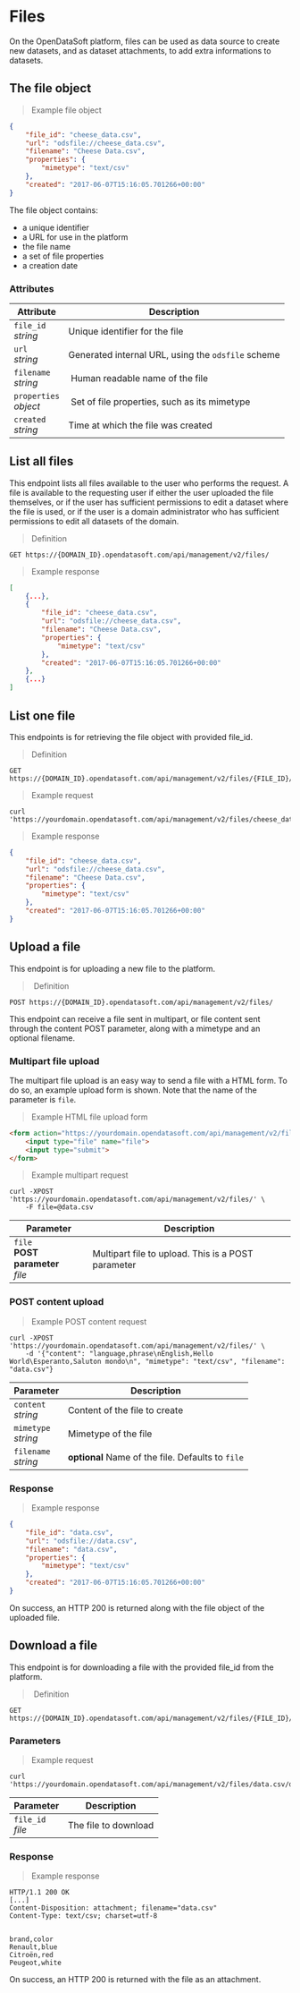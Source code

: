 # Files

On the OpenDataSoft platform, files can be used as data source to create new datasets, and as dataset attachments, to add extra informations to datasets.

## The file object

> Example file object

```json
{
    "file_id": "cheese_data.csv",
    "url": "odsfile://cheese_data.csv",
    "filename": "Cheese Data.csv",
    "properties": {
        "mimetype": "text/csv"
    },
    "created": "2017-06-07T15:16:05.701266+00:00"
}
```

The file object contains:

* a unique identifier
* a URL for use in the platform
* the file name
* a set of file properties
* a creation date

### Attributes

Attribute | Description
--------- | -----------
`file_id` <br> *string* | Unique identifier for the file
`url` <br> *string* | Generated internal URL, using the `odsfile` scheme
`filename` <br> *string* | Human readable name of the file
`properties` <br> *object* | Set of file properties, such as its mimetype
`created` <br> *string* | Time at which the file was created

## List all files

This endpoint lists all files available to the user who performs the request. A file is available to the requesting user if either the user uploaded the file themselves, or if the user has sufficient permissions to edit a dataset where the file is used, or if the user is a domain administrator who has sufficient permissions to edit all datasets of the domain.

> Definition

```HTTP
GET https://{DOMAIN_ID}.opendatasoft.com/api/management/v2/files/
```

> Example response

```json
[
    {...},
    {
        "file_id": "cheese_data.csv",
        "url": "odsfile://cheese_data.csv",
        "filename": "Cheese Data.csv",
        "properties": {
            "mimetype": "text/csv"
        },
        "created": "2017-06-07T15:16:05.701266+00:00"
    },
    {...}
]
```

## List one file

This endpoints is for retrieving the file object with provided file_id.

> Definition

```HTTP
GET https://{DOMAIN_ID}.opendatasoft.com/api/management/v2/files/{FILE_ID}/
```

> Example request

```shell
curl 'https://yourdomain.opendatasoft.com/api/management/v2/files/cheese_data.csv'
```

> Example response

```json
{
    "file_id": "cheese_data.csv",
    "url": "odsfile://cheese_data.csv",
    "filename": "Cheese Data.csv",
    "properties": {
        "mimetype": "text/csv"
    },
    "created": "2017-06-07T15:16:05.701266+00:00"
}
```


## Upload a file

This endpoint is for uploading a new file to the platform.

> Definition

```HTTP
POST https://{DOMAIN_ID}.opendatasoft.com/api/management/v2/files/
```

This endpoint can receive a file sent in multipart, or file content sent through the content POST parameter, along with a mimetype and an optional filename.

### Multipart file upload

The multipart file upload is an easy way to send a file with a HTML form. To do so, an example upload form is shown. Note that the name of the parameter is `file`.

> Example HTML file upload form

```html
<form action="https://yourdomain.opendatasoft.com/api/management/v2/files/" method="post" enctype="multipart/form-data">
    <input type="file" name="file">
    <input type="submit">
</form>
```

> Example multipart request

```shell
curl -XPOST 'https://yourdomain.opendatasoft.com/api/management/v2/files/' \
    -F file=@data.csv
```

Parameter | Description
--------- | -----------
`file` <br> **POST parameter** <br> *file* | Multipart file to upload. This is a POST parameter

### POST content upload

> Example POST content request

```shell
curl -XPOST 'https://yourdomain.opendatasoft.com/api/management/v2/files/' \
    -d '{"content": "language,phrase\nEnglish,Hello World\Esperanto,Saluton mondo\n", "mimetype": "text/csv", "filename": "data.csv"}
```

Parameter | Description
--------- | -----------
`content` <br> *string* | Content of the file to create
`mimetype` <br> *string* | Mimetype of the file
`filename` <br> *string* | **optional** Name of the file. Defaults to `file`


### Response
> Example response

```json
{
    "file_id": "data.csv",
    "url": "odsfile://data.csv",
    "filename": "data.csv",
    "properties": {
        "mimetype": "text/csv"
    },
    "created": "2017-06-07T15:16:05.701266+00:00"
}
```

On success, an HTTP 200 is returned along with the file object of the uploaded file.


## Download a file

This endpoint is for downloading a file with the provided file_id from the platform.

> Definition

```HTTP
GET https://{DOMAIN_ID}.opendatasoft.com/api/management/v2/files/{FILE_ID}/download/
```

### Parameters

> Example request

```shell
curl 'https://yourdomain.opendatasoft.com/api/management/v2/files/data.csv/download/'
```


Parameter | Description
--------- | -----------
`file_id` <br> *file* | The file to download

### Response
> Example response

```http
HTTP/1.1 200 OK
[...]
Content-Disposition: attachment; filename="data.csv"
Content-Type: text/csv; charset=utf-8


brand,color
Renault,blue
Citroën,red
Peugeot,white
```

On success, an HTTP 200 is returned with the file as an attachment.
